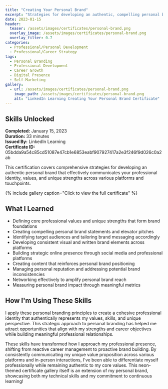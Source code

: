 ```yaml
---
title: "Creating Your Personal Brand"
excerpt: "Strategies for developing an authentic, compelling personal brand that effectively communicates your unique value proposition"
date: 2023-01-15
header:
  teaser: /assets/images/certificates/personal-brand.png
  overlay_image: /assets/images/certificates/personal-brand.png
  overlay_filter: 0.7
categories:
  - Professional/Personal Development
  - Professional/Career Strategy
tags:
  - Personal Branding
  - Professional Development
  - Career Growth
  - Digital Presence
  - Self-Marketing
gallery:
  - url: /assets/images/certificates/personal-brand.png
    image_path: /assets/images/certificates/personal-brand.png
    alt: "LinkedIn Learning Creating Your Personal Brand Certificate"
---
```


## Skills Unlocked

**Completed:** January 15, 2023  
**Duration:** 33 minutes  
**Issued By:** LinkedIn Learning  
**Certificate ID:** 05bdda9a54c85cd51087e47cb1e6853eabf907927417a2e3f246f9d026c0a2ab

This certification covers comprehensive strategies for developing an authentic personal brand that effectively communicates your professional identity, values, and unique strengths across various platforms and touchpoints.

{% include gallery caption="Click to view the full certificate" %}

## What I Learned

* Defining core professional values and unique strengths that form brand foundations
* Creating compelling personal brand statements and elevator pitches
* Identifying target audiences and tailoring brand messaging accordingly
* Developing consistent visual and written brand elements across platforms
* Building strategic online presence through social media and professional platforms
* Creating content that reinforces personal brand positioning
* Managing personal reputation and addressing potential brand inconsistencies
* Networking effectively to amplify personal brand reach
* Measuring personal brand impact through meaningful metrics

## How I'm Using These Skills

I apply these personal branding principles to create a cohesive professional identity that authentically represents my values, skills, and unique perspective. This strategic approach to personal branding has helped me attract opportunities that align with my strengths and career objectives while building meaningful professional relationships.

These skills have transformed how I approach my professional presence, shifting from reactive career management to proactive brand building. By consistently communicating my unique value proposition across various platforms and in-person interactions, I've been able to differentiate myself professionally while remaining authentic to my core values. This neon-themed certificate gallery itself is an extension of my personal brand, showcasing both my technical skills and my commitment to continuous learning!